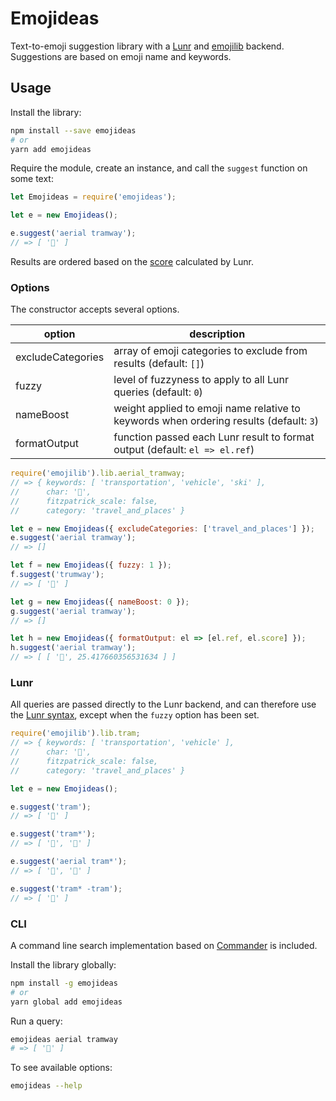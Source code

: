 # Emojideas

Text-to-emoji suggestion library with a [Lunr](https://github.com/olivernn/lunr.js) and [emojilib](https://github.com/muan/emojilib) backend.  Suggestions are based on emoji name and keywords.

## Usage

Install the library:

```bash
npm install --save emojideas
# or
yarn add emojideas
```

Require the module, create an instance, and call the `suggest` function on some text:

```javascript
let Emojideas = require('emojideas');

let e = new Emojideas();

e.suggest('aerial tramway');
// => [ '🚡' ]
```

Results are ordered based on the [score](https://lunrjs.com/guides/searching.html#scoring) calculated by Lunr.

### Options

The constructor accepts several options.

| **option** | **description** |
|-|-|
| excludeCategories | array of emoji categories to exclude from results (default: ``[]``)|
| fuzzy | level of fuzzyness to apply to all Lunr queries (default: `0`) |
| nameBoost | weight applied to emoji name relative to keywords when ordering results (default: `3`) |
| formatOutput | function passed each Lunr result to format output (default: `el => el.ref`) |

```javascript
require('emojilib').lib.aerial_tramway;
// => { keywords: [ 'transportation', 'vehicle', 'ski' ],
//      char: '🚡',
//      fitzpatrick_scale: false,
//      category: 'travel_and_places' }

let e = new Emojideas({ excludeCategories: ['travel_and_places'] });
e.suggest('aerial tramway');
// => []

let f = new Emojideas({ fuzzy: 1 });
f.suggest('trumway');
// => [ '🚡' ]

let g = new Emojideas({ nameBoost: 0 });
g.suggest('aerial tramway');
// => []

let h = new Emojideas({ formatOutput: el => [el.ref, el.score] });
h.suggest('aerial tramway');
// => [ [ '🚡', 25.417660356531634 ] ]
```

### Lunr

All queries are passed directly to the Lunr backend, and can therefore use the [Lunr syntax](https://lunrjs.com/guides/searching.html), except when the `fuzzy` option has been set.

```javascript
require('emojilib').lib.tram;
// => { keywords: [ 'transportation', 'vehicle' ],
//      char: '🚊',
//      fitzpatrick_scale: false,
//      category: 'travel_and_places' }

let e = new Emojideas();

e.suggest('tram');
// => [ '🚊' ]

e.suggest('tram*');
// => [ '🚊', '🚡' ]

e.suggest('aerial tram*');
// => [ '🚡', '🚊' ]

e.suggest('tram* -tram');
// => [ '🚡' ]
```

### CLI

A command line search implementation based on [Commander](https://github.com/tj/commander.js) is included.

Install the library globally:

```bash
npm install -g emojideas
# or
yarn global add emojideas
```

Run a query:

```bash
emojideas aerial tramway
# => [ '🚡' ]
```

To see available options:

```bash
emojideas --help
```

